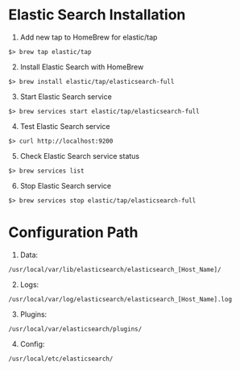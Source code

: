 # Elastic Search Installation
1. Add new tap to HomeBrew for elastic/tap
```
$> brew tap elastic/tap
```
2. Install Elastic Search with HomeBrew
```
$> brew install elastic/tap/elasticsearch-full
```
3. Start Elastic Search service
```
$> brew services start elastic/tap/elasticsearch-full
```
4. Test Elastic Search service
```
$> curl http://localhost:9200
```
5. Check Elastic Search service status
```
$> brew services list
```
6. Stop Elastic Search service
```
$> brew services stop elastic/tap/elasticsearch-full
```
# Configuration Path
1. Data:
```
/usr/local/var/lib/elasticsearch/elasticsearch_[Host_Name]/
```
2. Logs:
```
/usr/local/var/log/elasticsearch/elasticsearch_[Host_Name].log
```
3. Plugins:
```
/usr/local/var/elasticsearch/plugins/
```
4. Config:
```
/usr/local/etc/elasticsearch/
```
